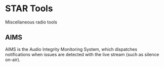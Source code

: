 STAR Tools
==========

Miscellaneous radio tools

AIMS
----
AIMS is the Audio Integrity Monitoring System, which dispatches notifications when issues are detected with the live stream (such as silence on-air).
